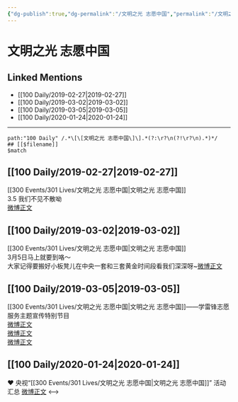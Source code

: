 ```yaml
---
{"dg-publish":true,"dg-permalink":"/文明之光 志愿中国","permalink":"/文明之光 志愿中国/","created":"2022-12-22T14:24:02.000+08:00","updated":"2023-04-10T16:22:01.387+08:00"}
---
```


# 文明之光 志愿中国

## Linked Mentions
- [[100 Daily/2019-02-27\|2019-02-27]]
- [[100 Daily/2019-03-02\|2019-03-02]]
- [[100 Daily/2019-03-05\|2019-03-05]]
- [[100 Daily/2020-01-24\|2020-01-24]]


---

```expander
path:"100 Daily" /.*\[\[文明之光 志愿中国\]\].*(?:\r?\n(?!\r?\n).*)*/
## [[$filename]]
$match
```
## [[100 Daily/2019-02-27\|2019-02-27]]
[[300 Events/301 Lives/文明之光 志愿中国\|文明之光 志愿中国]]  
3.5 我们不见不散呦  
[微博正文](https://weibo.com/detail/4344447053070465)

## [[100 Daily/2019-03-02\|2019-03-02]]
[[300 Events/301 Lives/文明之光 志愿中国\|文明之光 志愿中国]]  
3月5日马上就要到咯～  
大家记得要搬好小板凳儿在中央一套和三套黄金时间段看我们深深呀~[微博正文](https://m.weibo.cn/6466290670/4345361940419590)
## [[100 Daily/2019-03-05\|2019-03-05]]
[[300 Events/301 Lives/文明之光 志愿中国\|文明之光 志愿中国]]——学雷锋志愿服务主题宣传特别节目  
[微博正文](https://m.weibo.cn/6466290670/4346595254823241)  
[微博正文](https://m.weibo.cn/6466290670/4346546370216246)  
[微博正文](https://m.weibo.cn/6466290670/4346543916683603)

## [[100 Daily/2020-01-24\|2020-01-24]]
♥️ 央视“[[300 Events/301 Lives/文明之光 志愿中国\|文明之光 志愿中国]]” 活动汇总
[微博正文](https://m.weibo.cn/6466290670/4464216477571749)
<-->